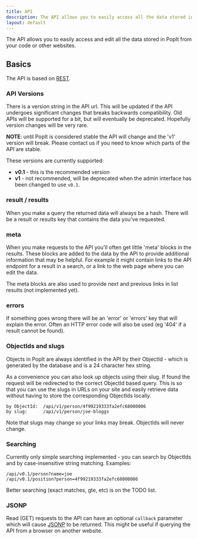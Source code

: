 ```yaml
---
title: API
description: The API allows you to easily access all the data stored in PopIt from your code or other websites.
layout: default
---
```


The API allows you to easily access and edit all the data stored in PopIt from your code or other websites.

## Basics

The API is based on [REST](http://en.wikipedia.org/wiki/Representational_state_transfer).


### API Versions

There is a version string in the API url. This will be updated if the API undergoes significant changes that breaks backwards compatibility. Old APIs will be supported for a bit, but will eventually be deprecated. Hopefully version changes will be very rare.

**NOTE**: until PopIt is considered stable the API will change and the 'v1' version will break. Please contact us if you need to know which parts of the API are stable.

These versions are currently supported:

  * **v0.1** - this is the recommended version
  * **v1** - not recommended, will be deprecated when the admin interface has been changed to use `v0.1`.

### result / results

When you make a query the returned data will always be a hash. There will be a result or results key that contains the data you've requested.


### meta

When you make requests to the API you'll often get little 'meta' blocks in the results. These blocks are added to the data by the API to provide additional information that may be helpful. For example it might contain links to the API endpoint for a result in a search, or a link to the web page where you can edit the data.

The meta blocks are also used to provide next and previous links in list results (not implemented yet).


### errors

If something goes wrong there will be an 'error' or 'errors' key that will explain the error. Often an HTTP error code will also be used (eg '404' if a result cannot be found).


### ObjectIds and slugs

Objects in PopIt are always identified in the API by their ObjectId - which is generated by the database and is a 24 character hex string.

As a convenience you can also look up objects using their slug. If found the request will be redirected to the correct ObjectId based query. This is so that you can use the slugs in URLs on your site and easily retrieve data without having to store the corresponding ObjectIds locally.

    by ObjectId:  /api/v1/person/4f99219333fa2efc68000006
    by slug:      /api/v1/person/joe-bloggs

Note that slugs may change so your links may break. ObjectIds will never change.


### Searching

Currently only simple searching implemented - you can search by ObjectIds and by case-insensitive string matching. Examples:

    /api/v0.1/person?name=joe
    /api/v0.1/position?person=4f99219333fa2efc68000006

Better searching (exact matches, gte, etc) is on the TODO list.


### JSONP

Read (GET) requests to the API can have an optional `callback` parameter which will cause [JSONP](http://en.wikipedia.org/wiki/JSONP) to be returned. This might be useful if querying the API from a browser  on another website.
